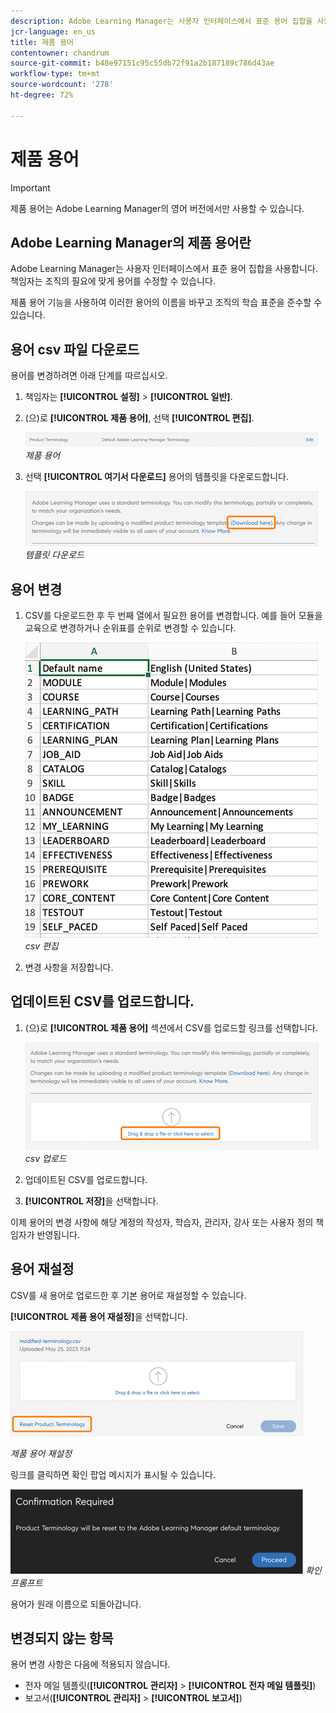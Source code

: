 ```yaml
---
description: Adobe Learning Manager는 사용자 인터페이스에서 표준 용어 집합을 사용합니다. 책임자는 조직의 필요에 맞게 용어를 수정할 수 있습니다.
jcr-language: en_us
title: 제품 용어
contentowner: chandrum
source-git-commit: b48e97151c95c55db72f91a2b187189c786d43ae
workflow-type: tm+mt
source-wordcount: '278'
ht-degree: 72%

---
```


# 제품 용어

>[!IMPORTANT]
>
>제품 용어는 Adobe Learning Manager의 영어 버전에서만 사용할 수 있습니다.

## Adobe Learning Manager의 제품 용어란

Adobe Learning Manager는 사용자 인터페이스에서 표준 용어 집합을 사용합니다. 책임자는 조직의 필요에 맞게 용어를 수정할 수 있습니다.

제품 용어 기능을 사용하여 이러한 용어의 이름을 바꾸고 조직의 학습 표준을 준수할 수 있습니다.

## 용어 csv 파일 다운로드

용어를 변경하려면 아래 단계를 따르십시오.

1. 책임자는 **[!UICONTROL 설정]** > **[!UICONTROL 일반]**.
1. (으)로 **[!UICONTROL 제품 용어]**, 선택 **[!UICONTROL 편집]**.

   ![](assets/product-terminology-settings.png)
   _제품 용어_

1. 선택 **[!UICONTROL 여기서 다운로드]** 용어의 템플릿을 다운로드합니다.

   ![](assets/download-here-pt.png)
   _템플릿 다운로드_

## 용어 변경

1. CSV를 다운로드한 후 두 번째 열에서 필요한 용어를 변경합니다. 예를 들어 모듈을 교육으로 변경하거나 순위표를 순위로 변경할 수 있습니다.

   ![](assets/csv-product-terminology.png)
   _csv 편집_

1. 변경 사항을 저장합니다.

## 업데이트된 CSV를 업로드합니다.

1. (으)로 **[!UICONTROL 제품 용어]** 섹션에서 CSV를 업로드할 링크를 선택합니다.

   ![](assets/update-the-csv.png)
   _csv 업로드_

1. 업데이트된 CSV를 업로드합니다.
1. **[!UICONTROL 저장]**&#x200B;을 선택합니다.

이제 용어의 변경 사항에 해당 계정의 작성자, 학습자, 관리자, 강사 또는 사용자 정의 책임자가 반영됩니다.

## 용어 재설정

CSV를 새 용어로 업로드한 후 기본 용어로 재설정할 수 있습니다.

**[!UICONTROL 제품 용어 재설정]**&#x200B;을 선택합니다.

![](assets/reset-the-terminology.png)

_제품 용어 재설정_

링크를 클릭하면 확인 팝업 메시지가 표시될 수 있습니다.

![](assets/confirmation.png)
_확인 프롬프트_

용어가 원래 이름으로 되돌아갑니다.

## 변경되지 않는 항목

용어 변경 사항은 다음에 적용되지 않습니다.

* 전자 메일 템플릿(**[!UICONTROL 관리자]** > **[!UICONTROL 전자 메일 템플릿]**)
* 보고서(**[!UICONTROL 관리자]** > **[!UICONTROL 보고서]**)

